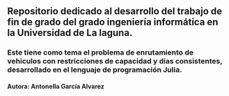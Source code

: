 ## Repositorio dedicado al desarrollo del trabajo de fin de grado del grado ingeniería informática en la Universidad de La laguna.
### Este tiene como tema el problema de enrutamiento de vehiculos con restricciones de capacidad y días consistentes, desarrollado en el lenguaje de programación Julia.
#### Autora: Antonella García Alvarez